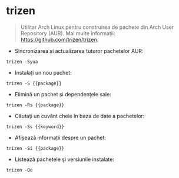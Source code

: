 # trizen

> Utilitar Arch Linux pentru construirea de pachete din Arch User Repository (AUR).
> Mai multe informații: <https://github.com/trizen/trizen>.

- Sincronizarea și actualizarea tuturor pachetelor AUR:

`trizen -Syua`

- Instalați un nou pachet:

`trizen -S {{package}}`

- Elimină un pachet și dependențele sale:

`trizen -Rs {{package}}`

- Căutați un cuvânt cheie în baza de date a pachetelor:

`trizen -Ss {{keyword}}`

- Afișează informații despre un pachet:

`trizen -Si {{package}}`

- Listează pachetele și versiunile instalate:

`trizen -Qe`
